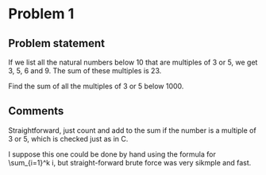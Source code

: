 # Problem 1

## Problem statement

If we list all the natural numbers below 10 that are multiples of 3 or
5, we get 3, 5, 6 and 9. The sum of these multiples is 23.

Find the sum of all the multiples of 3 or 5 below 1000.

## Comments

Straightforward, just count and add to the sum if the number is a
multiple of 3 or 5, which is checked just as in C.

I suppose this one could be done by hand using the formula for
\sum_{i=1}^k i, but straight-forward brute force was very sikmple and
fast.
